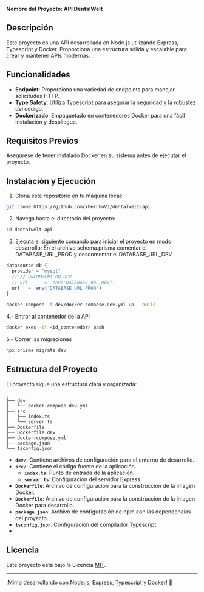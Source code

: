**Nombre del Proyecto: API DentalWelt**

## Descripción

Este proyecto es una API desarrollada en Node.js utilizando Express, Typescript y Docker. Proporciona una estructura sólida y escalable para crear y mantener APIs modernas.

## Funcionalidades

- **Endpoint**: Proporciona una variedad de endpoints para manejar solicitudes HTTP.
- **Type Safety**: Utiliza Typescript para asegurar la seguridad y la robustez del código.
- **Dockerizado**: Empaquetado en contenedores Docker para una fácil instalación y despliegue.

## Requisitos Previos

Asegúrese de tener instalado Docker en su sistema antes de ejecutar el proyecto.

## Instalación y Ejecución

1. Clona este repositorio en tu máquina local:

```bash
git clone https://github.com/xFerchoVJ/dentalwelt-api
```

2. Navega hasta el directorio del proyecto:

```bash
cd dentalwelt-api
```

3. Ejecuta el siguiente comando para iniciar el proyecto en modo desarrollo:
En el archivo schema.prisma comentar el DATABASE_URL_PROD y descomentar el DATABASE_URL_DEV
```js
datasource db {
  provider = "mysql"
  // // UNCOMMENT ON DEV
  // url      =  env("DATABASE_URL_DEV")
  url   =  env("DATABASE_URL_PROD")
}
```

```bash
docker-compose -f dev/docker-compose.dev.yml up --build
```

4.- Entrar al contenedor de la API

```bash
docker exec -it <id_contenedor> bash
```
5.- Correr las migraciones

```bash
npx prisma migrate dev
```

## Estructura del Proyecto

El proyecto sigue una estructura clara y organizada:

```
.
├── dev
│   └── docker-compose.dev.yml
├── src
│   ├── index.ts
│   └── server.ts
├── Dockerfile
├── Dockerfile.dev
├── docker-compose.yml
├── package.json
└── tsconfig.json
```

- **`dev/`**: Contiene archivos de configuración para el entorno de desarrollo.
- **`src/`**: Contiene el código fuente de la aplicación.
  - **`index.ts`**: Punto de entrada de la aplicación.
  - **`server.ts`**: Configuración del servidor Express.
- **`Dockerfile`**: Archivo de configuración para la construcción de la imagen Docker.
- **`Dockerfile`**: Archivo de configuración para la construcción de la imagen Docker para desarrollo.
- **`package.json`**: Archivo de configuración de npm con las dependencias del proyecto.
- **`tsconfig.json`**: Configuración del compilador Typescript.
- 
## Licencia

Este proyecto está bajo la Licencia [MIT](https://opensource.org/licenses/MIT).

---

¡Mimo desarrollando con Node.js, Express, Typescript y Docker! 🚀
